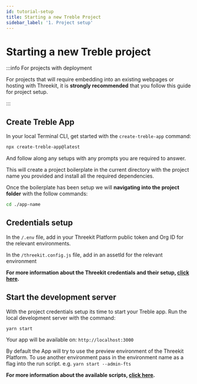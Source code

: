 ```yaml
---
id: tutorial-setup
title: Starting a new Treble Project
sidebar_label: '1. Project setup'
---
```


# Starting a new Treble project

:::info For projects with deployment

For projects that will require embedding into an existing webpages or hosting with Threekit, it is **strongly recommended** that you follow this guide for project setup.

:::

## Create Treble App

In your local Terminal CLI, get started with the `create-treble-app` command:

```bash
npx create-treble-app@latest
```

And follow along any setups with any prompts you are required to answer.

This will create a project boilerplate in the current directory with the project name you provided and install all the required dependencies.

Once the boilerplate has been setup we will **navigating into the project folder** with the follow commands:

```bash
cd ./app-name
```

## Credentials setup

In the `/.env` file, add in your Threekit Platform public token and Org ID for the relevant environments.

In the `/threekit.config.js` file, add in an assetId for the relevant environment

**For more information about the Threekit credentials and their setup, [click here](threekit-credentials).**

## Start the development server

With the project credentials setup its time to start your Treble app. Run the local development server with the command:

```bash
yarn start
```

Your app will be available on: `http://localhost:3000`

By default the App will try to use the preview environment of the Threekit Platform. To use another environment pass in the environment name as a flag into the run script. e.g. `yarn start --admin-fts`

**For more information about the available scripts, [click here](available-scripts).**
